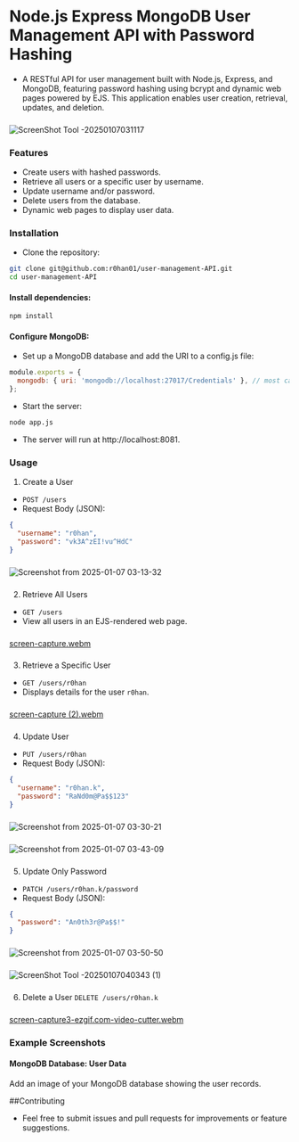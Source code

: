 # Node.js Express MongoDB User Management API with Password Hashing
- A RESTful API for user management built with Node.js, Express, and MongoDB, featuring password hashing using bcrypt and dynamic web pages powered by EJS. This application enables user creation, retrieval, updates, and deletion.
###
![ScreenShot Tool -20250107031117](https://github.com/user-attachments/assets/30f912bd-cd2a-49ae-ad59-de0894b8b8f3)
### Features
- Create users with hashed passwords.
- Retrieve all users or a specific user by username.
- Update username and/or password.
- Delete users from the database.
- Dynamic web pages to display user data.
### Installation
- Clone the repository:

```bash
git clone git@github.com:r0han01/user-management-API.git
cd user-management-API
```
#### Install dependencies:

```bash
npm install
```
#### Configure MongoDB:

- Set up a MongoDB database and add the URI to a config.js file:
```javascript
module.exports = {
  mongodb: { uri: 'mongodb://localhost:27017/Credentials' }, // most cases it would be 
};
```
- Start the server:

```bash
node app.js
```
- The server will run at http://localhost:8081.
### Usage
1. Create a User
- `POST /users`
- Request Body (JSON):

```json
{
  "username": "r0han",
  "password": "vk3A^zEI!vu^HdC"
}
```
###
![Screenshot from 2025-01-07 03-13-32](https://github.com/user-attachments/assets/bc701d12-2dbf-4f2a-bdea-3eec13d44530)

###

2. Retrieve All Users
- `GET /users`
- View all users in an EJS-rendered web page.
###
[screen-capture.webm](https://github.com/user-attachments/assets/d42773d5-ce93-4a5e-ab77-7cc190b16860)

###
3. Retrieve a Specific User
- `GET /users/r0han`
- Displays details for the user `r0han`.
###
[screen-capture (2).webm](https://github.com/user-attachments/assets/aa50e45e-ce22-4c91-9543-a3b6dce9c836)

###
4. Update User
- `PUT /users/r0han`
- Request Body (JSON):

```json
{
  "username": "r0han.k",
  "password": "RaNd0m@Pa$$123"
}
```
###
![Screenshot from 2025-01-07 03-30-21](https://github.com/user-attachments/assets/e49b4c56-cf45-45ee-b058-3fe638c88c4c)

###
![Screenshot from 2025-01-07 03-43-09](https://github.com/user-attachments/assets/1d4e3016-a6c1-4d77-86a5-b83dbe5be4ad)

###

5. Update Only Password
- `PATCH /users/r0han.k/password`
- Request Body (JSON):

```json
{
  "password": "An0th3r@Pa$$!"
}
```
###
![Screenshot from 2025-01-07 03-50-50](https://github.com/user-attachments/assets/caa3579d-b2ec-4ffd-9f37-60622f8e1723)

###
![ScreenShot Tool -20250107040343 (1)](https://github.com/user-attachments/assets/8c147365-b715-47b7-9980-fafb86773787)

###

6. Delete a User
`DELETE /users/r0han.k`
###
[screen-capture3-ezgif.com-video-cutter.webm](https://github.com/user-attachments/assets/61649427-ce7f-4cbf-9e74-e193c15d92fa)

###

### Example Screenshots

#### MongoDB Database: User Data
Add an image of your MongoDB database showing the user records.



##Contributing
- Feel free to submit issues and pull requests for improvements or feature suggestions.

